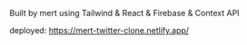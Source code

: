 Built by mert using Tailwind & React & Firebase & Context API

deployed: https://mert-twitter-clone.netlify.app/
